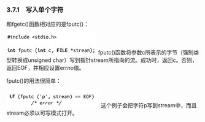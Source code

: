 ### 3.7.1　写入单个字符

和fgetc()函数相对应的是fputc()：



![99.png](../images/99.png)
fputc()函数将参数c所表示的字节（强制类型转换成unsigned char）写到指针stream所指向的流。成功时，返回c。否则，返回EOF，并相应设置errno值。

fputc()的用法很简单：



![100.png](../images/100.png)
这个例子会把字符p写到stream中，而且stream必须以可写模式打开。

